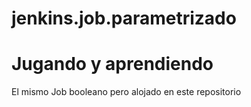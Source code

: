 # jenkins.job.parametrizado
# Jugando y aprendiendo
El mismo Job booleano pero alojado en este repositorio
